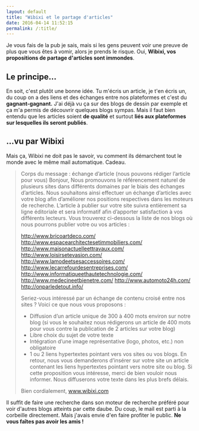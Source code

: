 ```yaml
---
layout: default
title: "Wibixi et le partage d'articles"
date: 2016-04-14 11:52:15
permalink: /:title/
---
```

Je vous fais de la pub je sais, mais si les gens peuvent voir une preuve de plus que vous êtes à vomir, alors je prends le risque. Oui, **Wibixi, vos propositions de partage d'articles sont immondes**.

<!--excerpt-->

## Le principe...

En soit, c'est plutôt une bonne idée. Tu m'écris un article, je t'en écris un, du coup on a des liens et des échanges entre nos plateformes et c'est du **gagnant-gagnant.** J'ai déjà vu ça sur des blogs de dessin par exemple et ça m'a permis de découvrir quelques blogs sympas. Mais il faut bien entendu que les articles soient **de qualité** et surtout **liés aux plateformes sur lesquelles ils seront publiés**.

## ...vu par Wibixi

Mais ça, Wibixi ne doit pas le savoir, vu comment ils démarchent tout le monde avec le même mail automatique. Cadeau.

> Corps du message :
> échange d’article (nous pouvons rédiger l’article pour vous)
> Bonjour,
> Nous promouvons le référencement naturel de plusieurs sites dans différents domaines par le biais des échanges d’articles.
> Nous souhaitons ainsi effectuer un échange d’articles avec votre blog afin d’améliorer nos positions respectives dans les moteurs de recherche.
> L’article à publier sur votre site suivra entièrement sa ligne éditoriale et sera informatif afin d’apporter satisfaction à vos différents lecteurs.
> Vous trouverez ci-dessous la liste de nos blogs où nous pourrons publier votre ou vos articles :
> 
> http://www.bricoartdeco.com/
> http://www.espacearchitectesetimmobiliers.com/
> http://www.maisonactuelleettravaux.com/
> http://www.loisirsetevasion.com/
> http://www.lamodeetsesaccessoires.com/
> http://www.lecarrefourdesentreprises.com/
> http://www.informatiqueethautetechnologie.com/
> http://www.medecineetbienetre.com/
> http://www.automoto24h.com/
> http://onparledetout.info/
> 
> Seriez-vous intéressé par un échange de contenu croisé entre nos sites ?
> Voici ce que nous vous proposons :
> - Diffusion d’un article unique de 300 à 400 mots environ sur notre blog
> (si vous le souhaitez nous rédigerons un article de 400 mots pour vous contre la publication de 2 articles sur votre blog)
> - Libre choix du sujet de votre texte
> - Intégration d’une image représentative (logo, photos, etc.) non obligatoire
> - 1 ou 2 liens hypertextes pointant vers vos sites ou vos blogs.
> En retour, nous vous demanderons d’insérer sur votre site un article contenant les liens hypertextes pointant vers notre site ou blog.
> Si cette proposition vous intéresse, merci de bien vouloir nous informer.
> Nous diffuserons votre texte dans les plus brefs délais.
> 
> Bien cordialement,
> www.wibixi.com

Il suffit de faire une recherche dans son moteur de recherche préféré pour voir d'autres blogs atteints par cette daube. Du coup, le mail est parti à la corbeille directement. Mais j'avais envie d'en faire profiter le public. **Ne vous faîtes pas avoir les amis !**
